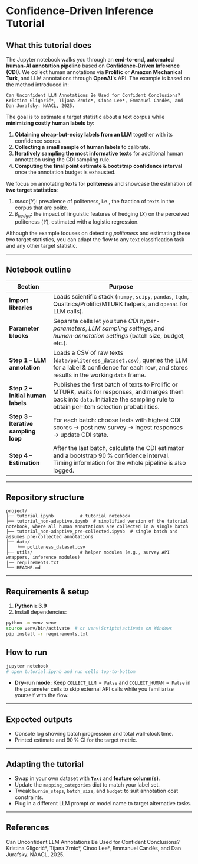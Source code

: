 # Confidence-Driven Inference Tutorial

## What this tutorial does
The Jupyter notebook walks you through an **end-to-end, automated human-AI annotation pipeline** based on **Confidence-Driven Inference (CDI)**. We collect human annotations via **Prolific** or **Amazon Mechanical Turk**, and LLM annotations through **OpenAI**'s API. The example is based on the method introduced in:

```
Can Unconfident LLM Annotations Be Used for Confident Conclusions? Kristina Gligorić*, Tijana Zrnic*, Cinoo Lee*, Emmanuel Candès, and Dan Jurafsky. NAACL, 2025.  
```
The goal is to estimate a target statistic about a text corpus while **minimizing costly human labels** by:

1. **Obtaining cheap-but-noisy labels from an LLM** together with its confidence scores.  
2. **Collecting a small sample of human labels** to calibrate.  
3. **Iteratively sampling the most informative texts** for additional human annotation using the CDI sampling rule.  
4. **Computing the final point estimate & bootstrap confidence interval** once the annotation budget is exhausted.

We focus on annotating texts for **politeness** and showcase the estimation of **two target statistics**:
1. $mean(Y)$: prevalence of politeness, i.e., the fraction of texts in the corpus that are polite.
2. $\beta_{hedge}$: the impact of linguistic features of hedging ($X$) on the perceived politeness ($Y$), estimated with a logistic regression.

Although the example focuses on detecting *politeness* and estimating these two target statistics, you can adapt the flow to any text classification task and any other target statistic.

---

## Notebook outline

| Section | Purpose |
|---------|---------|
| **Import libraries** | Loads scientific stack (`numpy`, `scipy`, `pandas`, `tqdm`, Qualtrics/Prolific/MTURK helpers, and `openai` for LLM calls). |
| **Parameter blocks** | Separate cells let you tune *CDI hyper-parameters*, *LLM sampling settings*, and *human‑annotation settings* (batch size, budget, etc.). |
| **Step&nbsp;1 – LLM annotation** | Loads a CSV of raw texts (`data/politeness_dataset.csv`), queries the LLM for a label & confidence for each row, and stores results in the working `data` frame. |
| **Step&nbsp;2 – Initial human labels** | Publishes the first batch of texts to Prolific or MTURK, waits for responses, and merges them back into `data`. Initialize the sampling rule to obtain per‑item selection probabilities. |
| **Step&nbsp;3 – Iterative sampling loop** | For each batch: choose texts with highest CDI scores → post new survey → ingest responses → update CDI state. |
| **Step&nbsp;4 – Estimation** | After the last batch, calculate the CDI estimator and a bootstrap 90 % confidence interval. Timing information for the whole pipeline is also logged. |


---

## Repository structure

```
project/
├── tutorial.ipynb          # tutorial notebook
├── tutorial_non-adaptive.ipynb  # simplified version of the tutorial notebook, where all human annotations are collected in a single batch
├── tutorial_non-adaptive_pre-collected.ipynb  # single batch and assumes pre-collected annotations
├── data/
│   └── politeness_dataset.csv
├── utils/                  # helper modules (e.g., survey API wrappers, inference modules)
|── requirements.txt
└── README.md               
```

---

## Requirements & setup

1. **Python ≥ 3.9**  
2. Install dependencies:

```bash
python -m venv venv
source venv/bin/activate  # or venv\Scripts\activate on Windows
pip install -r requirements.txt
```

## How to run

```bash
jupyter notebook
# open tutorial.ipynb and run cells top‑to‑bottom
```

- **Dry‑run mode:** Keep `COLLECT_LLM = False` and `COLLECT_HUMAN = False` in the parameter cells to skip external API calls while you familiarize yourself with the flow.  

---

## Expected outputs

- Console log showing batch progression and total wall‑clock time.  
- Printed estimate and 90 % CI for the target metric.

---

## Adapting the tutorial

- Swap in your own dataset with **`Text`** and **feature column(s)**.  
- Update the `mapping_categories` dict to match your label set.  
- Tweak `burnin_steps`, `batch_size`, and `budget` to suit annotation cost constraints.  
- Plug in a different LLM prompt or model name to target alternative tasks.

---

## References

Can Unconfident LLM Annotations Be Used for Confident Conclusions? Kristina Gligorić*, Tijana Zrnic*, Cinoo Lee*, Emmanuel Candès, and Dan Jurafsky. NAACL, 2025.  

